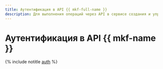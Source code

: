 ```yaml
---
title: Аутентификация в API {{ mkf-full-name }}
description: Для выполнения операций через API в сервисе создания и управления кластерами Apache Kafka – {{ mkf-full-name }}, необходимо получить IAM-токен для своего аккаунта.
---
```


# Аутентификация в API {{ mkf-name }}

{% include notitle [auth](../../_includes/authentication.md) %}
